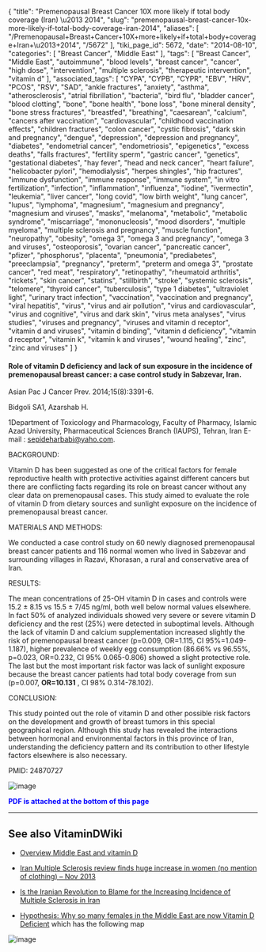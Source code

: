 {
    "title": "Premenopausal Breast Cancer 10X more likely if total body coverage (Iran) \u2013 2014",
    "slug": "premenopausal-breast-cancer-10x-more-likely-if-total-body-coverage-iran-2014",
    "aliases": [
        "/Premenopausal+Breast+Cancer+10X+more+likely+if+total+body+coverage+Iran+\u2013+2014",
        "/5672"
    ],
    "tiki_page_id": 5672,
    "date": "2014-08-10",
    "categories": [
        "Breast Cancer",
        "Middle East"
    ],
    "tags": [
        "Breast Cancer",
        "Middle East",
        "autoimmune",
        "blood levels",
        "breast cancer",
        "cancer",
        "high dose",
        "intervention",
        "multiple sclerosis",
        "therapeutic intervention",
        "vitamin d"
    ],
    "associated_tags": [
        "CYPA",
        "CYPB",
        "CYPR",
        "EBV",
        "HRV",
        "PCOS",
        "RSV",
        "SAD",
        "ankle fractures",
        "anxiety",
        "asthma",
        "atherosclerosis",
        "atrial fibrillation",
        "bacteria",
        "bird flu",
        "bladder cancer",
        "blood clotting",
        "bone",
        "bone health",
        "bone loss",
        "bone mineral density",
        "bone stress fractures",
        "breastfed",
        "breathing",
        "caesarean",
        "calcium",
        "cancers after vaccination",
        "cardiovascular",
        "childhood vaccination effects",
        "children fractures",
        "colon cancer",
        "cystic fibrosis",
        "dark skin and pregnancy",
        "dengue",
        "depression",
        "depression and pregnancy",
        "diabetes",
        "endometrial cancer",
        "endometriosis",
        "epigenetics",
        "excess deaths",
        "falls fractures",
        "fertility sperm",
        "gastric cancer",
        "genetics",
        "gestational diabetes",
        "hay fever",
        "head and neck cancer",
        "heart failure",
        "helicobacter pylori",
        "hemodialysis",
        "herpes shingles",
        "hip fractures",
        "immune dysfunction",
        "immune response",
        "immune system",
        "in vitro fertilization",
        "infection",
        "inflammation",
        "influenza",
        "iodine",
        "ivermectin",
        "leukemia",
        "liver cancer",
        "long covid",
        "low birth weight",
        "lung cancer",
        "lupus",
        "lymphoma",
        "magnesium",
        "magnesium and pregnancy",
        "magnesium and viruses",
        "masks",
        "melanoma",
        "metabolic",
        "metabolic syndrome",
        "miscarriage",
        "mononucleosis",
        "mood disorders",
        "multiple myeloma",
        "multiple sclerosis and pregnancy",
        "muscle function",
        "neuropathy",
        "obesity",
        "omega 3",
        "omega 3 and pregnancy",
        "omega 3 and viruses",
        "osteoporosis",
        "ovarian cancer",
        "pancreatic cancer",
        "pfizer",
        "phosphorus",
        "placenta",
        "pneumonia",
        "prediabetes",
        "preeclampsia",
        "pregnancy",
        "preterm",
        "preterm and omega 3",
        "prostate cancer",
        "red meat",
        "respiratory",
        "retinopathy",
        "rheumatoid arthritis",
        "rickets",
        "skin cancer",
        "statins",
        "stillbirth",
        "stroke",
        "systemic sclerosis",
        "telomere",
        "thyroid cancer",
        "tuberculosis",
        "type 1 diabetes",
        "ultraviolet light",
        "urinary tract infection",
        "vaccination",
        "vaccination and pregnancy",
        "viral hepatitis",
        "virus",
        "virus and air pollution",
        "virus and cardiovascular",
        "virus and cognitive",
        "virus and dark skin",
        "virus meta analyses",
        "virus studies",
        "viruses and pregnancy",
        "viruses and vitamin d receptor",
        "vitamin d and viruses",
        "vitamin d binding",
        "vitamin d deficiency",
        "vitamin d receptor",
        "vitamin k",
        "vitamin k and viruses",
        "wound healing",
        "zinc",
        "zinc and viruses"
    ]
}


#### Role of vitamin D deficiency and lack of sun exposure in the incidence of premenopausal breast cancer: a case control study in Sabzevar, Iran.

Asian Pac J Cancer Prev. 2014;15(8):3391-6.

Bidgoli SA1, Azarshab H.

1Department of Toxicology and Pharmacology, Faculty of Pharmacy, Islamic Azad University, Pharmaceutical Sciences Branch (IAUPS), Tehran, Iran E-mail : sepideharbabi@yaho.com.

BACKGROUND:

Vitamin D has been suggested as one of the critical factors for female reproductive health with protective activities against different cancers but there are conflicting facts regarding its role on breast cancer without any clear data on premenopausal cases. This study aimed to evaluate the role of vitamin D from dietary sources and sunlight exposure on the incidence of premenopausal breast cancer.

MATERIALS AND METHODS:

We conducted a case control study on 60 newly diagnosed premenopausal breast cancer patients and 116 normal women who lived in Sabzevar and surrounding villages in Razavi, Khorasan, a rural and conservative area of Iran.

RESULTS:

The mean concentrations of 25-OH vitamin D in cases and controls were 15.2 ± 8.15 vs 15.5 ± 7/45 ng/ml, both well below normal values elsewhere. In fact 50% of analyzed individuals showed very severe or severe vitamin D deficiency and the rest (25%) were detected in suboptimal levels. Although the lack of vitamin D and calcium supplementation increased slightly the risk of premenopausal breast cancer (p=0.009, OR=1.115, CI 95%=1.049-1.187), higher prevalence of weekly egg consumption (86.66% vs 96.55%, p=0.023, OR=0.232, CI 95% 0.065-0.806) showed a slight protective role. The last but the most important risk factor was lack of sunlight exposure because the breast cancer patients had total body coverage from sun (p=0.007,  **OR=10.131** , CI 98% 0.314-78.102).

CONCLUSION:

This study pointed out the role of vitamin D and other possible risk factors on the development and growth of breast tumors in this special geographical region. Although this study has revealed the interactions between hormonal and environmental factors in this province of Iran, understanding the deficiency pattern and its contribution to other lifestyle factors elsewhere is also necessary.

PMID: 24870727

<img src="https://d378j1rmrlek7x.cloudfront.net/attachments/jpeg/bc-t4.jpg" alt="image">

 **<span style="color:#00F;">PDF is attached at the bottom of this page</span>** 

---

## See also VitaminDWiki

* [Overview Middle East and vitamin D](/tags/overview-middle-east-and-vitamin-d.html)

* [Iran Multiple Sclerosis review finds huge increase in women (no mention of clothing) – Nov 2013](/posts/iran-multiple-sclerosis-review-finds-huge-increase-in-women-no-mention-of-clothing)

* [Is the Iranian Revolution to Blame for the Increasing Incidence of Multiple Sclerosis in Iran](/posts/is-the-iranian-revolution-to-blame-for-the-increasing-incidence-of-multiple-sclerosis-in-iran)

* [Hypothesis: Why so many females in the Middle East are now Vitamin D Deficient](/posts/hypothesis-why-so-many-females-in-the-middle-east-are-now-vitamin-d-deficient) which has the following map

<img src="/attachments/d3.mock.jpg" alt="image">